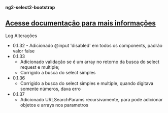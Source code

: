 **ng2-select2-bootstrap**


[Acesse documentação para mais informações](https://lucasvieceli.github.io/ng2-select2-bootstrap)
------------------------------------------------------------------------

Log Alterações

 - 0.1.32 - Adicionado @input 'disabled' em todos os components, padrão valor false
 - 0.1.33
	 - Adicionado validação se é um array no retorno da busca do select request e multiple;
	 - Corrigido a busca do select simples
 - 0.1.36
     - Corrigido a busca do select simples e multiple, quando digitava somente números, dava erro
 - 0.1.37
     - Adicionado URLSearchParams  recursivamente, para pode adicionar objetos e arrays nos parametros